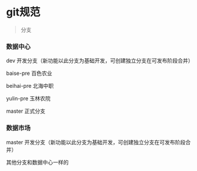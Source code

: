 # git规范
 
> 分支

### 数据中心

dev 开发分支（新功能以此分支为基础开发，可创建独立分支在可发布阶段合并）

baise-pre 百色农业

beihai-pre  北海中职

yulin-pre  玉林农院

master 正式分支

### 数据市场

master 开发分支（新功能以此分支为基础开发，可创建独立分支在可发布阶段合并）

其他分支和数据中心一样的
